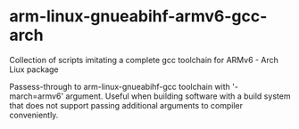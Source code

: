 # arm-linux-gnueabihf-armv6-gcc-arch
Collection of scripts imitating a complete gcc toolchain for ARMv6 - Arch Liux package

Passess-through to arm-linux-gnueabihf-gcc toolchain with '-march=armv6' argument. 
Useful when building software with a build system that does not support passing additional arguments to compiler conveniently.
